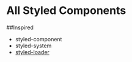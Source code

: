 # All Styled Components

##Inspired

- styled-component
- styled-system
- [styled-loader](https://github.com/SaraVieira/styled-loaders)
